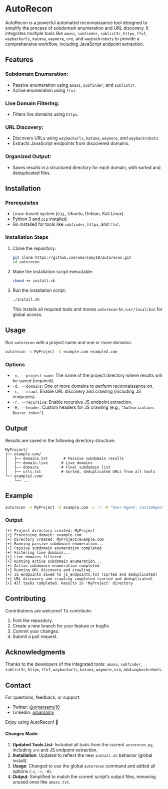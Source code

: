 # AutoRecon

AutoRecon is a powerful automated reconnaissance tool designed to simplify the process of subdomain enumeration and URL discovery. It integrates multiple tools like `amass`, `subfinder`, `sublist3r`, `httpx`, `ffuf`, `waybackurls`, `katana`, `waymore`, `uro`, and `waybackrobots` to provide a comprehensive workflow, including JavaScript endpoint extraction.

## Features

### Subdomain Enumeration:
- Passive enumeration using `amass`, `subfinder`, and `sublist3r`.
- Active enumeration using `ffuf`.

### Live Domain Filtering:
- Filters live domains using `httpx`.

### URL Discovery:
- Discovers URLs using `waybackurls`, `katana`, `waymore`, and `waybackrobots`.
- Extracts JavaScript endpoints from discovered domains.

### Organized Output:
- Saves results in a structured directory for each domain, with sorted and deduplicated files.

## Installation

### Prerequisites
- Linux-based system (e.g., Ubuntu, Debian, Kali Linux).
- Python 3 and `pip` installed.
- Go installed for tools like `subfinder`, `httpx`, and `ffuf`.

### Installation Steps
1. Clone the repository:
   ```bash
   git clone https://github.com/omarsamy10/autorecon.git
   cd autorecon
   ```
2. Make the installation script executable:
   ```bash
   chmod +x install.sh
   ```
3. Run the installation script:
   ```bash
   ./install.sh
   ```
   This installs all required tools and moves `autorecon` to `/usr/local/bin` for global access.

## Usage
Run `autorecon` with a project name and one or more domains:
```bash
autorecon -n MyProject -d example.com example2.com
```

### Options
- `-n, --project-name`: The name of the project directory where results will be saved (required).
- `-d, --domains`: One or more domains to perform reconnaissance on.
- `-c, --crawl`: Enable URL discovery and crawling (including JS endpoints).
- `-r, --recursive`: Enable recursive JS endpoint extraction.
- `-H, --header`: Custom headers for JS crawling (e.g., `"Authorization: Bearer token"`).

## Output
Results are saved in the following directory structure:
```
MyProject/
├── example.com/
│   ├── domains.txt       # Passive subdomain results
│   ├── domain.live      # Live domains
│   ├── domains          # Final subdomain list
│   ├── urls.txt         # Sorted, deduplicated URLs from all tools
└── example2.com/
    └── ...
```

## Example
```bash
autorecon -n MyProject -d example.com -c -r -H "User-Agent: CustomAgent"
```
### Output
```
[+] Project directory created: MyProject
[+] Processing domain: example.com
[+] Directory created: MyProject/example.com
[+] Running passive subdomain enumeration...
[+] Passive subdomain enumeration completed
[+] Filtering live domains...
[+] Live domains filtered
[+] Running active subdomain enumeration...
[+] Active subdomain enumeration completed
[+] Running URL discovery and crawling...
[+] JS endpoints saved to js_endpoints.txt (sorted and deduplicated)
[+] URL discovery and crawling completed (sorted and deduplicated)
[+] All tasks completed. Results in 'MyProject' directory
```

## Contributing
Contributions are welcome! To contribute:
1. Fork the repository.
2. Create a new branch for your feature or bugfix.
3. Commit your changes.
4. Submit a pull request.

## Acknowledgments
Thanks to the developers of the integrated tools: `amass`, `subfinder`, `sublist3r`, `httpx`, `ffuf`, `waybackurls`, `katana`, `waymore`, `uro`, and `waybackrobots`.

## Contact
For questions, feedback, or support:
- Twitter: [@omarsamy10](https://twitter.com/omarsamy10)
- Linkedin: [omarsamy](https://www.linkedin.com/in/omar-samy-2b34b3311)

Enjoy using AutoRecon! 🚀


#### Changes Made:
1. **Updated Tools List**: Included all tools from the current `autorecon.py`, including `uro` and JS endpoint extraction.
2. **Installation**: Updated to reflect the new `install.sh` behavior (global install).
3. **Usage**: Changed to use the global `autorecon` command and added all options (`-c`, `-r`, `-H`).
4. **Output**: Simplified to match the current script’s output files, removing unused ones like `amass.txt`.

